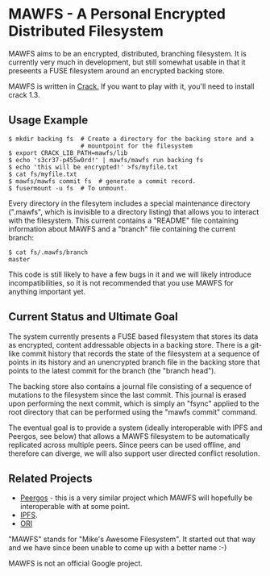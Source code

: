 
MAWFS - A Personal Encrypted Distributed Filesystem
===================================================

MAWFS aims to be an encrypted, distributed, branching filesystem.  It is
currently very much in development, but still somewhat usable in that it
preseents a FUSE filesystem around an encrypted backing store.

MAWFS is written in [Crack.](http://crack-lang.org)  If you want to play with
it, you'll need to install crack 1.3.

Usage Example
-------------

    $ mkdir backing fs  # Create a directory for the backing store and a
                        # mountpoint for the filesystem
    $ export CRACK_LIB_PATH=mawfs/lib
    $ echo 's3cr37-p455w0rd!' | mawfs/mawfs run backing fs
    $ echo 'this will be encrypted!' >fs/myfile.txt
    $ cat fs/myfile.txt
    $ mawfs/mawfs commit fs  # generate a commit record.
    $ fusermount -u fs  # To unmount.

Every directory in the filesytem includes a special maintenance directory
(".mawfs", which is invisible to a directory listing) that allows you to
interact with the filesystem.  This current contains a "README" file
containing information about MAWFS and a "branch" file containing the current
branch:

    $ cat fs/.mawfs/branch
    master

This code is still likely to have a few bugs in it and we will likely
introduce incompatibilities, so it is not recommended that you use MAWFS
for anything important yet.

Current Status and Ultimate Goal
--------------------------------

The system currently presents a FUSE based filesystem that stores its data as
encrypted, content addressable objects in a backing store.  There is a
git-like commit history that records the state of the filesystem at a sequence
of points in its history and an unencrypted branch file in the backing store
that points to the latest commit for the branch (the "branch head").

The backing store also contains a journal file consisting of a sequence of
mutations to the filesystem since the last commit.  This journal is erased
upon performing the next commit, which is simply an "fsync" applied to the
root directory that can be performed using the "mawfs commit" command.

The eventual goal is to provide a system (ideally interoperable with IPFS and
Peergos, see below) that allows a MAWFS filesystem to be automatically
replicated across multiple peers.  Since peers can be used offline, and
therefore can diverge, we will also support user directed conflict resolution.

Related Projects
----------------

-   [Peergos](http://peergos.org) - this is a very similar project which MAWFS
    will hopefully be interoperable with at some point.
-   [IPFS](http://ipfs.io/).
-   [ORI](http://ori.scs.stanford.edu/)

"MAWFS" stands for "Mike's Awesome Filesystem".  It started out that way and
we have since been unable to come up with a better name :-)

MAWFS is not an official Google project.
